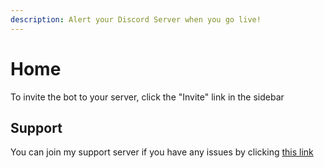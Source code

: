 ```yaml
---
description: Alert your Discord Server when you go live!
---
```


# Home

To invite the bot to your server, click the "Invite" link in the sidebar

## Support

You can join my support server if you have any issues by clicking [this link](https://discord.gg/zXkb4JP)
